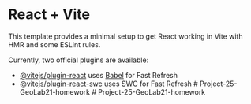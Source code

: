 # React + Vite

This template provides a minimal setup to get React working in Vite with HMR and some ESLint rules.

Currently, two official plugins are available:

- [@vitejs/plugin-react](https://github.com/vitejs/vite-plugin-react/blob/main/packages/plugin-react/README.md) uses [Babel](https://babeljs.io/) for Fast Refresh
- [@vitejs/plugin-react-swc](https://github.com/vitejs/vite-plugin-react-swc) uses [SWC](https://swc.rs/) for Fast Refresh
#   P r o j e c t - 2 5 - G e o L a b 2 1 - h o m e w o r k  
 #   P r o j e c t - 2 5 - G e o L a b 2 1 - h o m e w o r k  
 